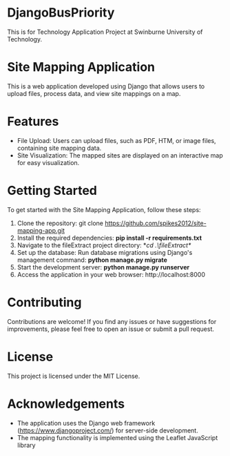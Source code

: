 # DjangoBusPriority
This is for Technology Application Project at Swinburne University of Technology.

# Site Mapping Application
This is a web application developed using Django that allows users to upload files, process data, and view site mappings on a map.


# Features
* File Upload: Users can upload files, such as PDF, HTM, or image files, containing site mapping data.
* Site Visualization: The mapped sites are displayed on an interactive map for easy visualization.


# Getting Started
To get started with the Site Mapping Application, follow these steps:

1. Clone the repository: git clone https://github.com/spikes2012/site-mapping-app.git
2. Install the required dependencies: **pip install -r requirements.txt**
3. Navigate to the fileExtract project directory: **cd .\fileExtract\**
4. Set up the database: Run database migrations using Django's management command: **python manage.py migrate**
5. Start the development server: **python manage.py runserver**
6. Access the application in your web browser: http://localhost:8000



# Contributing
Contributions are welcome! If you find any issues or have suggestions for improvements, please feel free to open an issue or submit a pull request.

# License
This project is licensed under the MIT License.

# Acknowledgements
* The application uses the Django web framework (https://www.djangoproject.com/) for server-side development.
* The mapping functionality is implemented using the Leaflet JavaScript library
